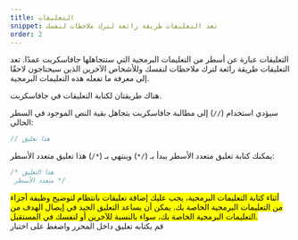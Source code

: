 ```yaml
---
title: التعليقات
snippet: تعد التعليقات طريقة رائعة لترك ملاحظات لنفسك
order: 2
---
```


التعليقات عبارة عن أسطر من التعليمات البرمجية التي ستتجاهلها جافاسكربت عمدًا. تعد
التعليقات طريقة رائعة لترك ملاحظات لنفسك وللأشخاص الآخرين الذين سيحتاجون لاحقًا
إلى معرفة ما تفعله هذه التعليمات البرمجية.

هناك طريقتان لكتابة التعليقات في جافاسكربت.

سيؤدي استخدام (`//`) إلى مطالبة جافاسكربت بتجاهل بقية النص الموجود في السطر
الحالي:

```js
// هذا تعليق
```

يمكنك كتابة تعليق متعدد الأسطر يبدأ بـ (`/*`) وينتهي بـ (`*/`) هذا تعليق متعدد
الأسطر:

```js
/* هذا التعليق
 متعدد الأسطر */
```

<mark>
أثناء كتابة التعليمات البرمجية، يجب عليك إضافة تعليقات بانتظام لتوضيح وظيفة
أجزاء من التعليمات البرمجية الخاصة بك. يمكن أن يساعد التعليق الجيد في إيصال
الهدف من التعليمات البرمجية الخاصة بك، سواء بالنسبة للآخرين أو لنفسك في
المستقبل.
</mark>

<div class="quiz">
قم بكتابه تعليق داخل المحرر واضغط على اختبار
</div>
